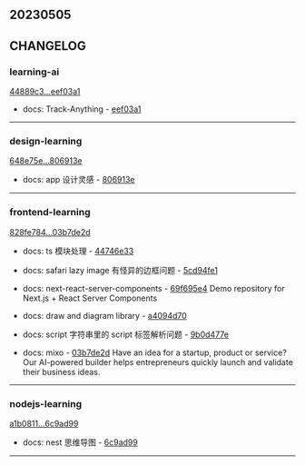 ## 20230505

## CHANGELOG

### learning-ai

[44889c3...eef03a1](https://github.com/zhbhun/learning-ai/compare/44889c3...eef03a1)

* docs: Track-Anything - [eef03a1](https://github.com/zhbhun/learning-ai/commit/eef03a1ee8f6ac17cd30d5e4bf5f4820dfd8d5d2)

---

### design-learning

[648e75e...806913e](https://github.com/zhbhun/design-learning/compare/648e75e...806913e)

* docs: app 设计灵感 - [806913e](https://github.com/zhbhun/design-learning/commit/806913e6e3599497cc1b6d77f8ea83987ec15738)

---

### frontend-learning

[828fe784...03b7de2d](https://github.com/zhbhun/frontend-learning/compare/828fe784...03b7de2d)

* docs: ts 模块处理 - [44746e33](https://github.com/zhbhun/frontend-learning/commit/44746e33b7968456ca9c685bdcd19cf537be63ea)
* docs: safari lazy image 有怪异的边框问题 - [5cd94fe1](https://github.com/zhbhun/frontend-learning/commit/5cd94fe1901c7ed2d775c2163109c1c8b2a2fc9e)
* docs: next-react-server-components - [69f695e4](https://github.com/zhbhun/frontend-learning/commit/69f695e46a3f636cebc71b0bf52e73527d9f1949)
    Demo repository for Next.js + React Server Components
    

* docs: draw and diagram library - [a4094d70](https://github.com/zhbhun/frontend-learning/commit/a4094d7062a01e91c74c56d3ff38ca2926e71f0e)
* docs: script 字符串里的 script 标签解析问题 - [9b0d477e](https://github.com/zhbhun/frontend-learning/commit/9b0d477eddf495ef5330d9e5b25a04c5ad47e05f)
* docs: mixo - [03b7de2d](https://github.com/zhbhun/frontend-learning/commit/03b7de2de05d26dce747b95bdfe55b3ae33ef6e8)
    Have an idea for a startup, product or service? Our AI-powered builder helps entrepreneurs quickly launch and validate their business ideas.
    


---

### nodejs-learning

[a1b0811...6c9ad99](https://github.com/zhbhun/nodejs-learning/compare/a1b0811...6c9ad99)

* docs: nest 思维导图 - [6c9ad99](https://github.com/zhbhun/nodejs-learning/commit/6c9ad9959ae4a1c9f2ea182b948607423ff03696)

---

